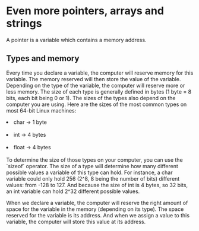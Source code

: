 <html>
<h1>Even more pointers, arrays and strings</h1>
<p>A pointer is a variable which contains a memory address.</p>
               <h2>Types and memory</h2>
<p>Every time you declare a variable, the computer will reserve memory for this variable. The memory reserved will then store the value of the variable.
Depending on the type of the variable, the computer will reserve more or less memory. The size of each type is generally defined in bytes (1 byte = 8 bits, each bit being 0 or 1). The sizes of the types also depend on the computer you are using. Here are the sizes of the most common types on most 64-bit Linux machines:</p>
<li>char -> 1 byte</li><br>
<li>int -> 4 bytes</li><br>
<li>float -> 4 bytes</li><br>
To determine the size of those types on your computer, you can use the `sizeof` operator.
The size of a type will determine how many different possible values a variable of this type can hold. For instance, a char variable could only hold 256 (2^8, 8 being the number of bits) different values: from -128 to 127. And because the size of int is 4 bytes, so 32 bits, an int variable can hold 2^32 different possible values.

When we declare a variable, the computer will reserve the right amount of space for the variable in the memory (depending on its type). The space reserved for the variable is its address. And when we assign a value to this variable, the computer will store this value at its address.
</html>

